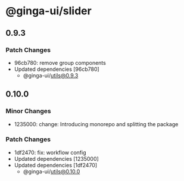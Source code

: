 # @ginga-ui/slider

## 0.9.3

### Patch Changes

- 96cb780: remove group components
- Updated dependencies [96cb780]
  - @ginga-ui/utils@0.9.3

## 0.10.0

### Minor Changes

- 1235000: change: Introducing monorepo and splitting the package

### Patch Changes

- 1df2470: fix: workflow config
- Updated dependencies [1235000]
- Updated dependencies [1df2470]
  - @ginga-ui/utils@0.10.0
